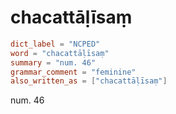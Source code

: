 # chacattāḷīsaṃ

``` toml
dict_label = "NCPED"
word = "chacattāḷīsaṃ"
summary = "num. 46"
grammar_comment = "feminine"
also_written_as = ["chacattāḷīsaṃ"]
```

num. 46

